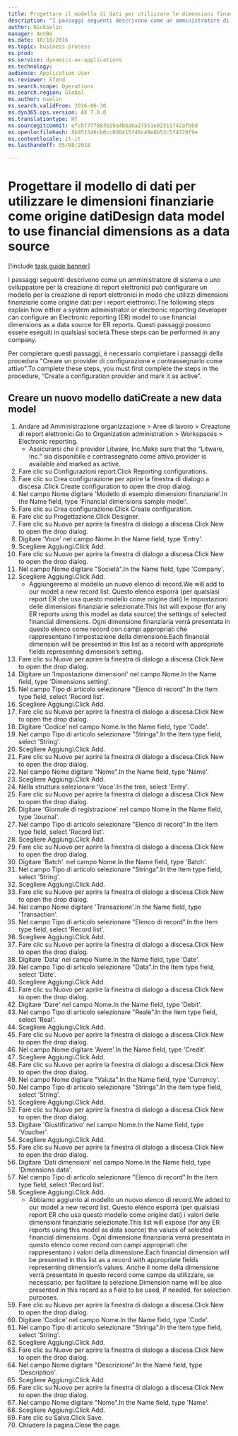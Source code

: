 ```yaml
--- 
title: Progettare il modello di dati per utilizzare le dimensioni finanziarie come origine dati
description: "I passaggi seguenti descrivono come un amministratore di sistema o uno sviluppatore per la creazione di report elettronici può configurare un modello per la creazione di report elettronici in modo che utilizzi dimensioni finanziarie come origine dati per i report elettronici."
author: NickSelin
manager: AnnBe
ms.date: 10/18/2016
ms.topic: business-process
ms.prod: 
ms.service: dynamics-ax-applications
ms.technology: 
audience: Application User
ms.reviewer: kfend
ms.search.scope: Operations
ms.search.region: Global
ms.author: nselin
ms.search.validFrom: 2016-06-30
ms.dyn365.ops.version: AX 7.0.0
ms.translationtype: HT
ms.sourcegitcommit: efcb77ff883b29a4bbaba27551e02311742afbbd
ms.openlocfilehash: 8b951546cb0cc0d0415f48c49e8b53c5f4720f9e
ms.contentlocale: it-it
ms.lasthandoff: 05/08/2018

---
```

# <a name="design-data-model-to-use-financial-dimensions-as-a-data-source"></a><span data-ttu-id="bf3ba-103">Progettare il modello di dati per utilizzare le dimensioni finanziarie come origine dati</span><span class="sxs-lookup"><span data-stu-id="bf3ba-103">Design data model to use financial dimensions as a data source</span></span> 

[!include [task guide banner](../../includes/task-guide-banner.md)]

<span data-ttu-id="bf3ba-104">I passaggi seguenti descrivono come un amministratore di sistema o uno sviluppatore per la creazione di report elettronici può configurare un modello per la creazione di report elettronici in modo che utilizzi dimensioni finanziarie come origine dati per i report elettronici.</span><span class="sxs-lookup"><span data-stu-id="bf3ba-104">The following steps explain how either a system administrator or electronic reporting developer can configure an Electronic reporting (ER) model to use financial dimensions as a data source for ER reports.</span></span> <span data-ttu-id="bf3ba-105">Questi passaggi possono essere eseguiti in qualsiasi società.</span><span class="sxs-lookup"><span data-stu-id="bf3ba-105">These steps can be performed in any company.</span></span>

<span data-ttu-id="bf3ba-106">Per completare questi passaggi, è necessario completare i passaggi della procedura "Creare un provider di configurazione e contrassegnarlo come attivo".</span><span class="sxs-lookup"><span data-stu-id="bf3ba-106">To complete these steps, you must first complete the steps in the procedure, “Create a configuration provider and mark it as active”.</span></span>


## <a name="create-a-new-data-model"></a><span data-ttu-id="bf3ba-107">Creare un nuovo modello dati</span><span class="sxs-lookup"><span data-stu-id="bf3ba-107">Create a new data model</span></span>
1. <span data-ttu-id="bf3ba-108">Andare ad Amministrazione organizzazione > Aree di lavoro > Creazione di report elettronici.</span><span class="sxs-lookup"><span data-stu-id="bf3ba-108">Go to Organization administration > Workspaces > Electronic reporting.</span></span>
    * <span data-ttu-id="bf3ba-109">Assicurarsi che il provider Litware, Inc.</span><span class="sxs-lookup"><span data-stu-id="bf3ba-109">Make sure that the “Litware, Inc.”</span></span> <span data-ttu-id="bf3ba-110">sia disponibile e contrassegnato come attivo.</span><span class="sxs-lookup"><span data-stu-id="bf3ba-110">provider is available and marked as active.</span></span>  
2. <span data-ttu-id="bf3ba-111">Fare clic su Configurazioni report.</span><span class="sxs-lookup"><span data-stu-id="bf3ba-111">Click Reporting configurations.</span></span>
3. <span data-ttu-id="bf3ba-112">Fare clic su Crea configurazione per aprire la finestra di dialogo a discesa .</span><span class="sxs-lookup"><span data-stu-id="bf3ba-112">Click Create configuration to open the drop dialog.</span></span>
4. <span data-ttu-id="bf3ba-113">Nel campo Nome digitare 'Modello di esempio dimensioni finanziarie'.</span><span class="sxs-lookup"><span data-stu-id="bf3ba-113">In the Name field, type 'Financial dimensions sample model'.</span></span>
5. <span data-ttu-id="bf3ba-114">Fare clic su Crea configurazione.</span><span class="sxs-lookup"><span data-stu-id="bf3ba-114">Click Create configuration.</span></span>
6. <span data-ttu-id="bf3ba-115">Fare clic su Progettazione.</span><span class="sxs-lookup"><span data-stu-id="bf3ba-115">Click Designer.</span></span>
7. <span data-ttu-id="bf3ba-116">Fare clic su Nuovo per aprire la finestra di dialogo a discesa.</span><span class="sxs-lookup"><span data-stu-id="bf3ba-116">Click New to open the drop dialog.</span></span>
8. <span data-ttu-id="bf3ba-117">Digitare 'Voce' nel campo Nome.</span><span class="sxs-lookup"><span data-stu-id="bf3ba-117">In the Name field, type 'Entry'.</span></span>
9. <span data-ttu-id="bf3ba-118">Scegliere Aggiungi.</span><span class="sxs-lookup"><span data-stu-id="bf3ba-118">Click Add.</span></span>
10. <span data-ttu-id="bf3ba-119">Fare clic su Nuovo per aprire la finestra di dialogo a discesa.</span><span class="sxs-lookup"><span data-stu-id="bf3ba-119">Click New to open the drop dialog.</span></span>
11. <span data-ttu-id="bf3ba-120">Nel campo Nome digitare "Società".</span><span class="sxs-lookup"><span data-stu-id="bf3ba-120">In the Name field, type 'Company'.</span></span>
12. <span data-ttu-id="bf3ba-121">Scegliere Aggiungi.</span><span class="sxs-lookup"><span data-stu-id="bf3ba-121">Click Add.</span></span>
    * <span data-ttu-id="bf3ba-122">Aggiungeremo al modello un nuovo elenco di record.</span><span class="sxs-lookup"><span data-stu-id="bf3ba-122">We will add to our model a new record list.</span></span> <span data-ttu-id="bf3ba-123">Questo elenco esporrà (per qualsiasi report ER che usa questo modello come origine dati) le impostazioni delle dimensioni finanziarie selezionate.</span><span class="sxs-lookup"><span data-stu-id="bf3ba-123">This list will expose (for any ER reports using this model as data source) the settings of selected financial dimensions.</span></span> <span data-ttu-id="bf3ba-124">Ogni dimensione finanziaria verrà presentata in questo elenco come record con campi appropriati che rappresentano l'impostazione della dimensione.</span><span class="sxs-lookup"><span data-stu-id="bf3ba-124">Each financial dimension will be presented in this list as a record with appropriate fields representing dimension’s setting.</span></span>  
13. <span data-ttu-id="bf3ba-125">Fare clic su Nuovo per aprire la finestra di dialogo a discesa.</span><span class="sxs-lookup"><span data-stu-id="bf3ba-125">Click New to open the drop dialog.</span></span>
14. <span data-ttu-id="bf3ba-126">Digitare un 'Impostazione dimensioni' nel campo Nome.</span><span class="sxs-lookup"><span data-stu-id="bf3ba-126">In the Name field, type 'Dimensions setting'.</span></span>
15. <span data-ttu-id="bf3ba-127">Nel campo Tipo di articolo selezionare "Elenco di record".</span><span class="sxs-lookup"><span data-stu-id="bf3ba-127">In the Item type field, select 'Record list'.</span></span>
16. <span data-ttu-id="bf3ba-128">Scegliere Aggiungi.</span><span class="sxs-lookup"><span data-stu-id="bf3ba-128">Click Add.</span></span>
17. <span data-ttu-id="bf3ba-129">Fare clic su Nuovo per aprire la finestra di dialogo a discesa.</span><span class="sxs-lookup"><span data-stu-id="bf3ba-129">Click New to open the drop dialog.</span></span>
18. <span data-ttu-id="bf3ba-130">Digitare 'Codice' nel campo Nome.</span><span class="sxs-lookup"><span data-stu-id="bf3ba-130">In the Name field, type 'Code'.</span></span>
19. <span data-ttu-id="bf3ba-131">Nel campo Tipo di articolo selezionare "Stringa".</span><span class="sxs-lookup"><span data-stu-id="bf3ba-131">In the Item type field, select 'String'.</span></span>
20. <span data-ttu-id="bf3ba-132">Scegliere Aggiungi.</span><span class="sxs-lookup"><span data-stu-id="bf3ba-132">Click Add.</span></span>
21. <span data-ttu-id="bf3ba-133">Fare clic su Nuovo per aprire la finestra di dialogo a discesa.</span><span class="sxs-lookup"><span data-stu-id="bf3ba-133">Click New to open the drop dialog.</span></span>
22. <span data-ttu-id="bf3ba-134">Nel campo Nome digitare "Nome".</span><span class="sxs-lookup"><span data-stu-id="bf3ba-134">In the Name field, type 'Name'.</span></span>
23. <span data-ttu-id="bf3ba-135">Scegliere Aggiungi.</span><span class="sxs-lookup"><span data-stu-id="bf3ba-135">Click Add.</span></span>
24. <span data-ttu-id="bf3ba-136">Nella struttura selezionare 'Voce'.</span><span class="sxs-lookup"><span data-stu-id="bf3ba-136">In the tree, select 'Entry'.</span></span>
25. <span data-ttu-id="bf3ba-137">Fare clic su Nuovo per aprire la finestra di dialogo a discesa.</span><span class="sxs-lookup"><span data-stu-id="bf3ba-137">Click New to open the drop dialog.</span></span>
26. <span data-ttu-id="bf3ba-138">Digitare 'Giornale di registrazione' nel campo Nome.</span><span class="sxs-lookup"><span data-stu-id="bf3ba-138">In the Name field, type 'Journal'.</span></span>
27. <span data-ttu-id="bf3ba-139">Nel campo Tipo di articolo selezionare "Elenco di record".</span><span class="sxs-lookup"><span data-stu-id="bf3ba-139">In the Item type field, select 'Record list'.</span></span>
28. <span data-ttu-id="bf3ba-140">Scegliere Aggiungi.</span><span class="sxs-lookup"><span data-stu-id="bf3ba-140">Click Add.</span></span>
29. <span data-ttu-id="bf3ba-141">Fare clic su Nuovo per aprire la finestra di dialogo a discesa.</span><span class="sxs-lookup"><span data-stu-id="bf3ba-141">Click New to open the drop dialog.</span></span>
30. <span data-ttu-id="bf3ba-142">Digitare 'Batch'. nel campo Nome.</span><span class="sxs-lookup"><span data-stu-id="bf3ba-142">In the Name field, type 'Batch'.</span></span>
31. <span data-ttu-id="bf3ba-143">Nel campo Tipo di articolo selezionare "Stringa".</span><span class="sxs-lookup"><span data-stu-id="bf3ba-143">In the Item type field, select 'String'.</span></span>
32. <span data-ttu-id="bf3ba-144">Scegliere Aggiungi.</span><span class="sxs-lookup"><span data-stu-id="bf3ba-144">Click Add.</span></span>
33. <span data-ttu-id="bf3ba-145">Fare clic su Nuovo per aprire la finestra di dialogo a discesa.</span><span class="sxs-lookup"><span data-stu-id="bf3ba-145">Click New to open the drop dialog.</span></span>
34. <span data-ttu-id="bf3ba-146">Nel campo Nome digitare 'Transazione'.</span><span class="sxs-lookup"><span data-stu-id="bf3ba-146">In the Name field, type 'Transaction'.</span></span>
35. <span data-ttu-id="bf3ba-147">Nel campo Tipo di articolo selezionare "Elenco di record".</span><span class="sxs-lookup"><span data-stu-id="bf3ba-147">In the Item type field, select 'Record list'.</span></span>
36. <span data-ttu-id="bf3ba-148">Scegliere Aggiungi.</span><span class="sxs-lookup"><span data-stu-id="bf3ba-148">Click Add.</span></span>
37. <span data-ttu-id="bf3ba-149">Fare clic su Nuovo per aprire la finestra di dialogo a discesa.</span><span class="sxs-lookup"><span data-stu-id="bf3ba-149">Click New to open the drop dialog.</span></span>
38. <span data-ttu-id="bf3ba-150">Digitare 'Data' nel campo Nome.</span><span class="sxs-lookup"><span data-stu-id="bf3ba-150">In the Name field, type 'Date'.</span></span>
39. <span data-ttu-id="bf3ba-151">Nel campo Tipo di articolo selezionare "Data".</span><span class="sxs-lookup"><span data-stu-id="bf3ba-151">In the Item type field, select 'Date'.</span></span>
40. <span data-ttu-id="bf3ba-152">Scegliere Aggiungi.</span><span class="sxs-lookup"><span data-stu-id="bf3ba-152">Click Add.</span></span>
41. <span data-ttu-id="bf3ba-153">Fare clic su Nuovo per aprire la finestra di dialogo a discesa.</span><span class="sxs-lookup"><span data-stu-id="bf3ba-153">Click New to open the drop dialog.</span></span>
42. <span data-ttu-id="bf3ba-154">Digitare 'Dare' nel campo Nome.</span><span class="sxs-lookup"><span data-stu-id="bf3ba-154">In the Name field, type 'Debit'.</span></span>
43. <span data-ttu-id="bf3ba-155">Nel campo Tipo di articolo selezionare "Reale".</span><span class="sxs-lookup"><span data-stu-id="bf3ba-155">In the Item type field, select 'Real'.</span></span>
44. <span data-ttu-id="bf3ba-156">Scegliere Aggiungi.</span><span class="sxs-lookup"><span data-stu-id="bf3ba-156">Click Add.</span></span>
45. <span data-ttu-id="bf3ba-157">Fare clic su Nuovo per aprire la finestra di dialogo a discesa.</span><span class="sxs-lookup"><span data-stu-id="bf3ba-157">Click New to open the drop dialog.</span></span>
46. <span data-ttu-id="bf3ba-158">Nel campo Nome digitare 'Avere'.</span><span class="sxs-lookup"><span data-stu-id="bf3ba-158">In the Name field, type 'Credit'.</span></span>
47. <span data-ttu-id="bf3ba-159">Scegliere Aggiungi.</span><span class="sxs-lookup"><span data-stu-id="bf3ba-159">Click Add.</span></span>
48. <span data-ttu-id="bf3ba-160">Fare clic su Nuovo per aprire la finestra di dialogo a discesa.</span><span class="sxs-lookup"><span data-stu-id="bf3ba-160">Click New to open the drop dialog.</span></span>
49. <span data-ttu-id="bf3ba-161">Nel campo Nome digitare "Valuta".</span><span class="sxs-lookup"><span data-stu-id="bf3ba-161">In the Name field, type 'Currency'.</span></span>
50. <span data-ttu-id="bf3ba-162">Nel campo Tipo di articolo selezionare "Stringa".</span><span class="sxs-lookup"><span data-stu-id="bf3ba-162">In the Item type field, select 'String'.</span></span>
51. <span data-ttu-id="bf3ba-163">Scegliere Aggiungi.</span><span class="sxs-lookup"><span data-stu-id="bf3ba-163">Click Add.</span></span>
52. <span data-ttu-id="bf3ba-164">Fare clic su Nuovo per aprire la finestra di dialogo a discesa.</span><span class="sxs-lookup"><span data-stu-id="bf3ba-164">Click New to open the drop dialog.</span></span>
53. <span data-ttu-id="bf3ba-165">Digitare 'Giustificativo' nel campo Nome.</span><span class="sxs-lookup"><span data-stu-id="bf3ba-165">In the Name field, type 'Voucher'.</span></span>
54. <span data-ttu-id="bf3ba-166">Scegliere Aggiungi.</span><span class="sxs-lookup"><span data-stu-id="bf3ba-166">Click Add.</span></span>
55. <span data-ttu-id="bf3ba-167">Fare clic su Nuovo per aprire la finestra di dialogo a discesa.</span><span class="sxs-lookup"><span data-stu-id="bf3ba-167">Click New to open the drop dialog.</span></span>
56. <span data-ttu-id="bf3ba-168">Digitare 'Dati dimensioni' nel campo Nome.</span><span class="sxs-lookup"><span data-stu-id="bf3ba-168">In the Name field, type 'Dimensions data'.</span></span>
57. <span data-ttu-id="bf3ba-169">Nel campo Tipo di articolo selezionare "Elenco di record".</span><span class="sxs-lookup"><span data-stu-id="bf3ba-169">In the Item type field, select 'Record list'.</span></span>
58. <span data-ttu-id="bf3ba-170">Scegliere Aggiungi.</span><span class="sxs-lookup"><span data-stu-id="bf3ba-170">Click Add.</span></span>
    * <span data-ttu-id="bf3ba-171">Abbiamo aggiunto al modello un nuovo elenco di record.</span><span class="sxs-lookup"><span data-stu-id="bf3ba-171">We added to our model a new record list.</span></span> <span data-ttu-id="bf3ba-172">Questo elenco esporrà (per qualsiasi report ER che usa questo modello come origine dati) i valori delle dimensioni finanziarie selezionate.</span><span class="sxs-lookup"><span data-stu-id="bf3ba-172">This list will expose (for any ER reports using this model as data source) the values of selected financial dimensions.</span></span> <span data-ttu-id="bf3ba-173">Ogni dimensione finanziaria verrà presentata in questo elenco come record con campi appropriati che rappresentano i valori della dimensione.</span><span class="sxs-lookup"><span data-stu-id="bf3ba-173">Each financial dimension will be presented in this list as a record with appropriate fields representing dimension’s values.</span></span> <span data-ttu-id="bf3ba-174">Anche il nome della dimensione verrà presentato in questo record come campo da utilizzare, se necessario, per facilitare la selezione.</span><span class="sxs-lookup"><span data-stu-id="bf3ba-174">Dimension name will be also presented in this record as a field to be used, if needed, for selection purposes.</span></span>  
59. <span data-ttu-id="bf3ba-175">Fare clic su Nuovo per aprire la finestra di dialogo a discesa.</span><span class="sxs-lookup"><span data-stu-id="bf3ba-175">Click New to open the drop dialog.</span></span>
60. <span data-ttu-id="bf3ba-176">Digitare 'Codice' nel campo Nome.</span><span class="sxs-lookup"><span data-stu-id="bf3ba-176">In the Name field, type 'Code'.</span></span>
61. <span data-ttu-id="bf3ba-177">Nel campo Tipo di articolo selezionare "Stringa".</span><span class="sxs-lookup"><span data-stu-id="bf3ba-177">In the Item type field, select 'String'.</span></span>
62. <span data-ttu-id="bf3ba-178">Scegliere Aggiungi.</span><span class="sxs-lookup"><span data-stu-id="bf3ba-178">Click Add.</span></span>
63. <span data-ttu-id="bf3ba-179">Fare clic su Nuovo per aprire la finestra di dialogo a discesa.</span><span class="sxs-lookup"><span data-stu-id="bf3ba-179">Click New to open the drop dialog.</span></span>
64. <span data-ttu-id="bf3ba-180">Nel campo Nome digitare "Descrizione".</span><span class="sxs-lookup"><span data-stu-id="bf3ba-180">In the Name field, type 'Description'.</span></span>
65. <span data-ttu-id="bf3ba-181">Scegliere Aggiungi.</span><span class="sxs-lookup"><span data-stu-id="bf3ba-181">Click Add.</span></span>
66. <span data-ttu-id="bf3ba-182">Fare clic su Nuovo per aprire la finestra di dialogo a discesa.</span><span class="sxs-lookup"><span data-stu-id="bf3ba-182">Click New to open the drop dialog.</span></span>
67. <span data-ttu-id="bf3ba-183">Nel campo Nome digitare "Nome".</span><span class="sxs-lookup"><span data-stu-id="bf3ba-183">In the Name field, type 'Name'.</span></span>
68. <span data-ttu-id="bf3ba-184">Scegliere Aggiungi.</span><span class="sxs-lookup"><span data-stu-id="bf3ba-184">Click Add.</span></span>
69. <span data-ttu-id="bf3ba-185">Fare clic su Salva.</span><span class="sxs-lookup"><span data-stu-id="bf3ba-185">Click Save.</span></span>
70. <span data-ttu-id="bf3ba-186">Chiudere la pagina.</span><span class="sxs-lookup"><span data-stu-id="bf3ba-186">Close the page.</span></span>


